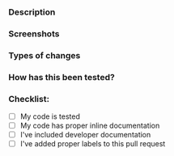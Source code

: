 ### Description
<!-- Please describe what you have changed or added -->

### Screenshots
<!-- if applicable -->

### Types of changes
<!-- What types of changes does your code introduce?  -->
<!-- Bug fix (non-breaking change which fixes an issue) -->
<!-- New feature (non-breaking change which adds functionality) -->
<!-- Breaking change -->

### How has this been tested?
<!-- Please describe in detail how you tested your changes. -->

### Checklist:
- [ ] My code is tested
- [ ] My code has proper inline documentation <!-- Guidelines: https://make.wordpress.org/core/handbook/best-practices/inline-documentation-standards/php/ -->
- [ ] I've included developer documentation <!-- if applicable -->
- [ ] I've added proper labels to this pull request <!-- if applicable -->
